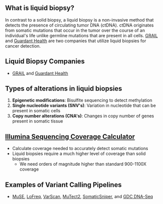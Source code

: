 ## What is liquid biopsy?  
In contrast to a solid biopsy, a liquid biopsy is a non-invasive method that detects the presence of circulating tumor DNA (ctDNA). ctDNA originates from somatic mutations that occur in the tumor over the course of an individual's life unlike germline mutations that are present in all cells. [GRAIL](https://grail.com/science/) and [Guardant Health](http://www.guardanthealth.com/) are two companies that utilize liquid biopsies for cancer detection.

## Liquid Biopsy Companies
* [GRAIL](https://grail.com/science/) and [Guardant Health](http://www.guardanthealth.com/)

## Types of alterations in liquid biopsies
1. **Epigenetic modifications**: Bisulfite sequencing to detect methylation
2. **Single nucleotide variants (SNV's)**: Variation in nucleotide that can be present in somatic cells
3. **Copy number alterations (CNA's)**: Changes in copy number of genes present in somatic tissue

## [Illumina Sequencing Coverage Calculator](http://support.illumina.com/downloads/sequencing_coverage_calculator.html)
* Calculate coverage needed to accurately detect somatic mutations
* Liquid biopsies require a much higher level of coverage than solid biopsies
  * We need orders of magnitude higher than standard 900-1100X coverage

## Examples of Variant Calling Pipelines
* [MuSE](http://bioinformatics.mdanderson.org/main/MuSE), [LoFreq](http://csb5.github.io/lofreq/), [VarScan](http://varscan.sourceforge.net/), [MuTect2](https://software.broadinstitute.org/gatk/documentation/tooldocs/current/org_broadinstitute_gatk_tools_walkers_cancer_m2_MuTect2.php), [SomaticSniper](http://gmt.genome.wustl.edu/packages/somatic-sniper/), and [GDC DNA-Seq](https://docs.gdc.cancer.gov/Data/Bioinformatics_Pipelines/DNA_Seq_Variant_Calling_Pipeline/)
